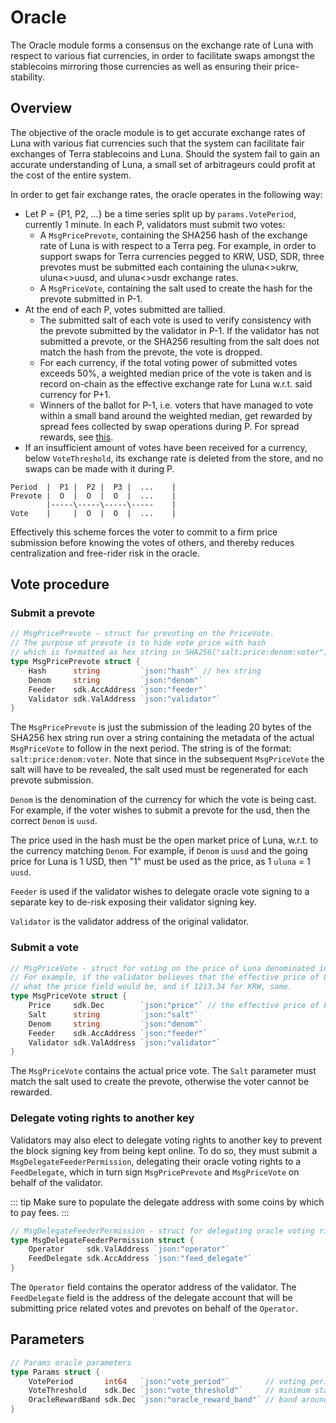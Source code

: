 # Oracle

The Oracle module forms a consensus on the exchange rate of Luna with respect to various fiat currencies, in order to facilitate swaps amongst the stablecoins mirroring those currencies as well as ensuring their price-stability.

## Overview

The objective of the oracle module is to get accurate exchange rates of Luna with various fiat currencies such that the system can facilitate fair exchanges of Terra stablecoins and Luna. Should the system fail to gain an accurate understanding of Luna, a small set of arbitrageurs could profit at the cost of the entire system.

In order to get fair exchange rates, the oracle operates in the following way:

* Let P = {P1, P2, ...} be a time series split up by `params.VotePeriod`, currently 1 minute. In each P, validators must submit two votes: 
  * A `MsgPricePrevote`, containing the SHA256 hash of the exchange rate of Luna is with respect to a Terra peg. For example, in order to support swaps for Terra currencies pegged to KRW, USD, SDR, three prevotes must be submitted each containing the uluna&lt;&gt;ukrw, uluna&lt;&gt;uusd, and uluna&lt;&gt;usdr exchange rates. 
  * A `MsgPriceVote`, containing the salt used to create the hash for the prevote submitted in P-1.  
* At the end of each P, votes submitted are tallied. 
  * The submitted salt of each vote is used to verify consistency with the prevote submitted by the validator in P-1. If the validator has not submitted a prevote, or the SHA256 resulting from the salt does not match the hash from the prevote, the vote is dropped.
  * For each currency, if the total voting power of submitted votes exceeds 50%, a weighted median price of the vote is taken and is record on-chain as the effective exchange rate for Luna w.r.t. said currency for P+1.
  * Winners of the ballot for P-1, i.e. voters that have managed to vote within a small band around the weighted median, get rewarded by spread fees collected by swap operations during P. For spread rewards, see [this](market.md#spread-rewards).
* If an insufficient amount of votes have been received for a currency, below `VoteThreshold`, its exchange rate is deleted from the store, and no swaps can be made with it during P. 

```text
Period  |  P1 |  P2 |  P3 |  ...    |
Prevote |  O  |  O  |  O  |  ...    |
        |-----\-----\-----\-----    |
Vote    |     |  O  |  O  |  ...    |
```

Effectively this scheme forces the voter to commit to a firm price submission before knowing the votes of others, and thereby reduces centralization and free-rider risk in the oracle.

## Vote procedure

### Submit a prevote

```go
// MsgPricePrevote - struct for prevoting on the PriceVote.
// The purpose of prevote is to hide vote price with hash
// which is formatted as hex string in SHA256("salt:price:denom:voter")
type MsgPricePrevote struct {
    Hash      string         `json:"hash"` // hex string
    Denom     string         `json:"denom"`
    Feeder    sdk.AccAddress `json:"feeder"`
    Validator sdk.ValAddress `json:"validator"`
}
```

The `MsgPricePrevote` is just the submission of the leading 20 bytes of the SHA256 hex string run over a string containing the metadata of the actual `MsgPriceVote` to follow in the next period. The string is of the format: `salt:price:denom:voter`. Note that since in the subsequent `MsgPriceVote` the salt will have to be revealed, the salt used must be regenerated for each prevote submission.

`Denom` is the denomination of the currency for which the vote is being cast. For example, if the voter wishes to submit a prevote for the usd, then the correct `Denom` is `uusd`.

The price used in the hash must be the open market price of Luna, w.r.t. to the currency matching `Denom`. For example, if `Denom` is `uusd` and the going price for Luna is 1 USD, then "1" must be used as the price, as 1 `uluna` = 1 `uusd`. 

`Feeder` is used if the validator wishes to delegate oracle vote signing to a separate key to de-risk exposing their validator signing key.

`Validator` is the validator address of the original validator.

### Submit a vote

```go
// MsgPriceVote - struct for voting on the price of Luna denominated in various Terra assets.
// For example, if the validator believes that the effective price of Luna in USD is 10.39, that's
// what the price field would be, and if 1213.34 for KRW, same.
type MsgPriceVote struct {
    Price     sdk.Dec        `json:"price"` // the effective price of Luna in {Denom}
    Salt      string         `json:"salt"`
    Denom     string         `json:"denom"`
    Feeder    sdk.AccAddress `json:"feeder"`
    Validator sdk.ValAddress `json:"validator"`
}
```

The `MsgPriceVote` contains the actual price vote. The `Salt` parameter must match the salt used to create the prevote, otherwise the voter cannot be rewarded.


### Delegate voting rights to another key

Validators may also elect to delegate voting rights to another key to prevent the block signing key from being kept online. To do so, they must submit a `MsgDelegateFeederPermission`, delegating their oracle voting rights to a `FeedDelegate`, which in turn sign `MsgPricePrevote` and `MsgPriceVote` on behalf of the validator. 

::: tip Make sure to populate the delegate address with some coins by which to pay fees. :::

```go
// MsgDelegateFeederPermission - struct for delegating oracle voting rights to another address.
type MsgDelegateFeederPermission struct {
	Operator     sdk.ValAddress `json:"operator"`
	FeedDelegate sdk.AccAddress `json:"feed_delegate"`
}
```

The `Operator` field contains the operator address of the validator. The `FeedDelegate` field is the address of the delegate account that will be submitting price related votes and prevotes on behalf of the `Operator`. 


## Parameters

```go
// Params oracle parameters
type Params struct {
    VotePeriod       int64   `json:"vote_period"`        // voting period in block height; tallys and reward claim period
    VoteThreshold    sdk.Dec `json:"vote_threshold"`     // minimum stake power threshold to update price
    OracleRewardBand sdk.Dec `json:"oracle_reward_band"` // band around the oracle weighted median to reward
}
```

